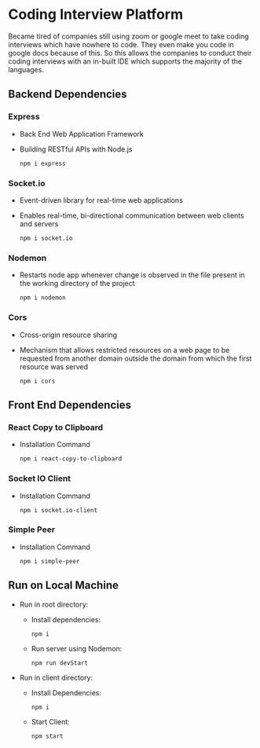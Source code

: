 # **Coding Interview Platform**

Became tired of companies still using zoom or google meet to take coding interviews which have nowhere to code. They even make you code in google docs because of this. So this allows the companies to conduct their coding interviews with an in-built IDE which supports the majority of the languages.

## **Backend Dependencies**

### **Express**

- Back End Web Application Framework
- Building RESTful APIs with Node.js

    ```
    npm i express
    ```

### **Socket.io**

- Event-driven library for real-time web applications
- Enables real-time, bi-directional communication between web clients and servers

    ```
    npm i socket.io
    ```

### **Nodemon**

- Restarts node app whenever change is observed in the file present in the working directory of the project

    ```
    npm i nodemon
    ```

### **Cors**

- Cross-origin resource sharing
- Mechanism that allows restricted resources on a web page to be requested from another domain outside the domain from which the first resource was served

    ```
    npm i cors
    ```

## **Front End Dependencies**

### React Copy to Clipboard

- Installation Command

    ```
    npm i react-copy-to-clipboard
    ```

### Socket IO Client

- Installation Command

    ```
    npm i socket.io-client
    ```

### Simple Peer

- Installation Command

    ```
    npm i simple-peer
    ```

## Run on Local Machine

- Run in root directory:
  - Install dependencies:
    ```
    npm i
    ```
  - Run server using Nodemon:
    ```
    npm run devStart
    ```

- Run in client directory:
  - Install Dependencies:
    ```
    npm i
    ```

  - Start Client:
    ```
    npm start
    ```
